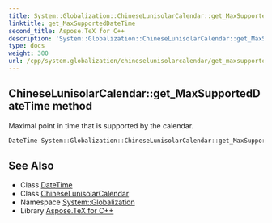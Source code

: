 ```yaml
---
title: System::Globalization::ChineseLunisolarCalendar::get_MaxSupportedDateTime method
linktitle: get_MaxSupportedDateTime
second_title: Aspose.TeX for C++
description: 'System::Globalization::ChineseLunisolarCalendar::get_MaxSupportedDateTime method. Maximal point in time that is supported by the calendar in C++.'
type: docs
weight: 300
url: /cpp/system.globalization/chineselunisolarcalendar/get_maxsupporteddatetime/
---
```

## ChineseLunisolarCalendar::get_MaxSupportedDateTime method


Maximal point in time that is supported by the calendar.

```cpp
DateTime System::Globalization::ChineseLunisolarCalendar::get_MaxSupportedDateTime() const override
```

## See Also

* Class [DateTime](../../../system/datetime/)
* Class [ChineseLunisolarCalendar](../)
* Namespace [System::Globalization](../../)
* Library [Aspose.TeX for C++](../../../)
